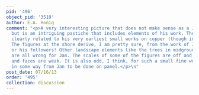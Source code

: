 ```yaml
---
pid: '496'
object_pid: '3519'
author: E.A. Honig
comment: "<p>A very interesting picture that does not make sense as a Jan Brueghel
  but is an intriguing pastiche that includes elements of his work. The rocks are
  clearly related to his very earliest small works on copper (though in reverse).
  The figures at the shore derive, I am pretty sure, from the work of Joachim Beuckelaer
  or his followers! Other landscape elements like the trees in midground and distance
  are all wrong for Jan. The scales of some of the figures are off and their heads
  and faces are weak. It is also odd, I think, for such a small fine work that derives
  in some way from Jan to be done on panel.</p>\n"
post_date: 07/16/13
order: '495'
collection: discussion
---
```

